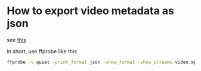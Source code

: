 # How to export video metadata as json

see [this](https://stackoverflow.com/questions/7708373/get-ffmpeg-information-in-friendly-way)

in short, use ffprobe like this
```bash
ffprobe -v quiet -print_format json -show_format -show_streams video.mp4
```
